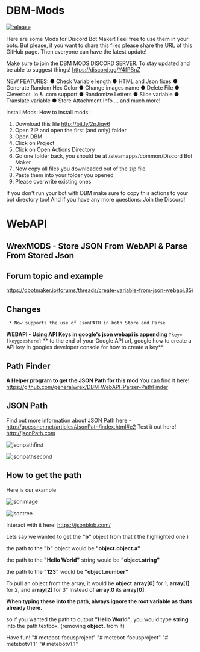# DBM-Mods
[![release](http://github-release-version.herokuapp.com/github/Discord-Bot-Maker-Mods/DBM-Mods/release.svg?style=flat)](https://github.com/Discord-Bot-Maker-Mods/DBM-Mods/releases)

Here are some Mods for Discord Bot Maker!
Feel free to use them in your bots. But please, if you want to share this files please share the URL of this GitHub page.
Then everyone can have the latest update!


Make sure to join the DBM MODS DISCORD SERVER. To stay updated and be able to suggest things! https://discord.gg/Y4fPBnZ


NEW FEATURES:
● Check Variable length
● HTML and Json fixes
● Generate Random Hex Color
● Change images name
● Delete File
● Cleverbot .io & .com support
● Randomize Letters
● Slice variable
● Translate variable
● Store Attachment Info
... and much more!

Install Mods:
How to install mods:
1. Download this file http://bit.ly/2pJiqv6
2. Open ZIP and open the first (and only) folder
3. Open DBM
4. Click on Project
5. Click on Open Actions Directory
6. Go one folder back, you should be at /steamapps/common/Discord Bot Maker
7. Now copy all files you downloaded out of the zip file
8. Paste them into your folder you opened
9. Please overwrite existing ones

If you don't run your bot with DBM make sure to copy this actions to your bot directory too!
And if you have any more questions: Join the Discord!

# WebAPI

## WrexMODS - Store JSON From WebAPI & Parse From Stored Json

## Forum topic and example
https://dbotmaker.io/forums/threads/create-variable-from-json-webapi.85/

 ## Changes
     * Now supports the use of JsonPATH in both Store and Parse


**WEBAPI  - Using API Keys in google's json webapi is appending** ```?key=[keygoeshere]``` ** to the end of your Google API url, google how to create a API key in googles developer console for how to create a key**


 ## Path Finder
  **A Helper program to get the JSON Path for this mod**
    You can find it here!
    https://github.com/generalwrex/DBM-WebAPI-Parser-PathFinder


 ## JSON Path

 Find out more information about JSON Path here - http://goessner.net/articles/JsonPath/index.html#e2
 Test it out here! http://jsonPath.com

 ![jsonpathfirst](https://i.gyazo.com/f073451e1ad976860a097422c90ea754.png)

 ![jsonpathsecond](https://i.gyazo.com/e0e07b4fa87ebe31c3b16bfbf7679697.png)
 ## How to get the path

 Here is our example

![jsonimage](https://i.gyazo.com/349715d816924fd40c7d521f5d45f798.png)


![jsontree](https://i.gyazo.com/7e1529df4b2894f9875ead96b56c01d8.png)

Interact with it here! https://jsonblob.com/

Lets say we wanted to get the **"b"** object from that ( the highlighted one )

the path to the **"b"** object would be  **"object.object.a"**

the path to the **"Hello World"** string would be **"object.string"**

the path to the **"123"** would be **"object.number"**

To pull an object from the array, it would be **object.array[0]** for 1, **array[1]** for 2, and **array[2]** for 3"
Instead of **array.0** its **array[0]**.

**When typing these into the path, always ignore the root variable as thats already there.**

so if you wanted the path to output **"Hello World"**, you would type  **string**  into the path textbox. (removing **object.** from it)

Have fun!
"# metebot-focusproject" 
"# metebot-focusproject" 
"# metebotv1.1" 
"# metebotv1.1" 
